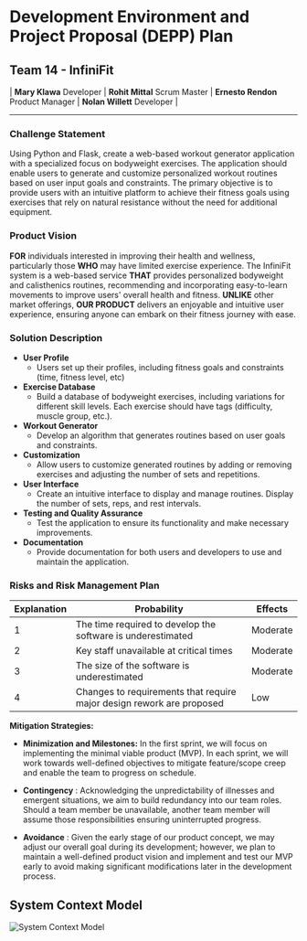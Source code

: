 # **Development Environment and Project Proposal (DEPP) Plan**
## Team 14 - InfiniFit
| **Mary Klawa** Developer | **Rohit Mittal** Scrum Master | **Ernesto Rendon** Product Manager | **Nolan Willett** Developer |

<hr> 

### Challenge Statement
Using Python and Flask, create a web-based workout generator application with a specialized focus on bodyweight exercises. The application should enable users to generate and customize personalized workout routines based on user input goals and constraints. The primary objective is to provide users with an intuitive platform to achieve their fitness goals using exercises that rely on natural resistance without the need for additional equipment.

### Product Vision
**FOR** individuals interested in improving their health and wellness, particularly those **WHO** may have limited exercise experience. The InfiniFit system is a web-based service **THAT** provides personalized bodyweight and calisthenics routines, recommending and incorporating easy-to-learn movements to improve users' overall health and fitness. **UNLIKE** other market offerings, **OUR PRODUCT** delivers an enjoyable and intuitive user experience, ensuring anyone can embark on their fitness journey with ease.

### Solution Description
- **User Profile**
  - Users set up their profiles, including fitness goals and constraints (time, fitness level, etc)
- **Exercise Database**
  - Build a database of bodyweight exercises, including variations for different skill levels. Each exercise should have tags (difficulty, muscle group, etc.).
- **Workout Generator**
  - Develop an algorithm that generates routines based on user goals and constraints.
- **Customization**
  - Allow users to customize generated routines by adding or removing exercises and adjusting the number of sets and repetitions.
- **User Interface**
  - Create an intuitive interface to display and manage routines. Display the number of sets, reps, and rest intervals.
- **Testing and Quality Assurance**
  - Test the application to ensure its functionality and make necessary improvements.
- **Documentation**
  - Provide documentation for both users and developers to use and maintain the application.

### Risks and Risk Management Plan
| Explanation | Probability | Effects |
| --- | --- | --- |
| 1 | The time required to develop the software is underestimated | Moderate | Serious |
| 2 | Key staff unavailable at critical times | Moderate | Serious |
| 3 | The size of the software is underestimated | Moderate | Tolerable |
| 4 | Changes to requirements that require major design rework are proposed | Low | Tolerable |

**Mitigation Strategies:**

- **Minimization and Milestones:** In the first sprint, we will focus on implementing the minimal viable product (MVP). In each sprint, we will work towards well-defined objectives to mitigate feature/scope creep and enable the team to progress on schedule.

- **Contingency** : Acknowledging the unpredictability of illnesses and emergent situations, we aim to build redundancy into our team roles. Should a team member be unavailable, another team member will assume those responsibilities ensuring uninterrupted progress.

- **Avoidance** : Given the early stage of our product concept, we may adjust our overall goal during its development; however, we plan to maintain a well-defined product vision and implement and test our MVP early to avoid making significant modifications later in the development process.

## System Context Model
![System Context Model](https://github.com/rohitmit98/InfiniFit/assets/51212933/ac0d063d-2f71-49fb-8fe9-a81e3c471800)
